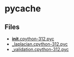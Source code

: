 # __pycache__

## Files

- [__init__.cpython-312.pyc](__init__.cpython-312.pyc)
- [_laplacian.cpython-312.pyc](_laplacian.cpython-312.pyc)
- [_validation.cpython-312.pyc](_validation.cpython-312.pyc)
